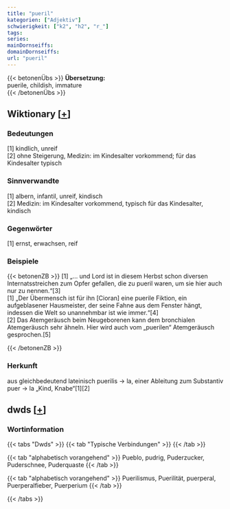 ```yaml
---
title: "pueril"
kategorien: ["Adjektiv"]
schwierigkeit: ["k2", "h2", "r_"]
tags:
series:
mainDornseiffs:
domainDornseiffs:
url: "pueril"
---
```


{{< betonenÜbs >}}
**Übersetzung:**  
puerile, childish, immature  
{{< /betonenÜbs >}}

## Wiktionary [[+](https://de.wiktionary.org/wiki/pueril)]

### Bedeutungen
[1] kindlich, unreif  
[2] ohne Steigerung, Medizin: im Kindesalter vorkommend; für das Kindesalter typisch  

### Sinnverwandte
[1] albern, infantil, unreif, kindisch  
[2] Medizin: im Kindesalter vorkommend, typisch für das Kindesalter, kindisch  

### Gegenwörter
[1] ernst, erwachsen, reif  

### Beispiele
{{< betonenZB >}}
[1] „… und Lord ist in diesem Herbst schon diversen Internatsstreichen zum Opfer gefallen, die zu pueril waren, um sie hier auch nur zu nennen.“[3]  
[1] „Der Übermensch ist für ihn [Cioran] eine puerile Fiktion, ein aufgeblasener Hausmeister, der seine Fahne aus dem Fenster hängt, indessen die Welt so unannehmbar ist wie immer.“[4]  
[2] Das Atemgeräusch beim Neugeborenen kann dem bronchialen Atemgeräusch sehr ähneln. Hier wird auch vom „puerilen“ Atemgeräusch gesprochen.[5]  

{{< /betonenZB >}}
### Herkunft
aus gleichbedeutend lateinisch puerilis → la, einer Ableitung zum Substantiv puer → la „Kind, Knabe“[1][2]  



## dwds [[+](https://www.dwds.de/wb/pueril)]

### Wortinformation
{{< tabs "Dwds" >}}
{{< tab "Typische Verbindungen" >}}
{{< /tab >}}

{{< tab "alphabetisch vorangehend" >}}
Pueblo, pudrig, Puderzucker, Puderschnee, Puderquaste
{{< /tab >}}

{{< tab "alphabetisch vorangehend" >}}
Puerilismus, Puerilität, puerperal, Puerperalfieber, Puerperium
{{< /tab >}}

{{< /tabs >}}

